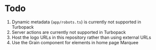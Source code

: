 # Todo

1. Dynamic metadata (`app/robots.ts`) is currently not supported in Turbopack
2. Server actions are currently not supported in Turbopack
3. Host the logo URLs in this repository rather than using external URLs
4. Use the Grain component for elements in home page Marquee
